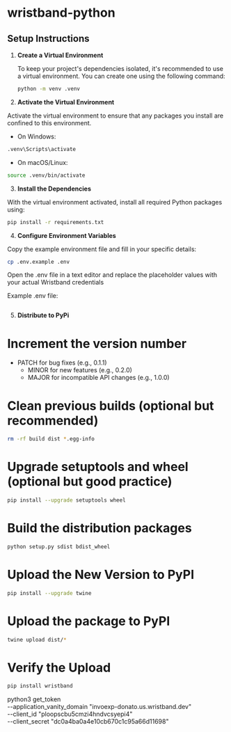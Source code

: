 # wristband-python

## Setup Instructions

1. **Create a Virtual Environment**

   To keep your project's dependencies isolated, it's recommended to use a virtual environment. You can create one using the following command:
   ```bash
   python -m venv .venv
   ```

2.  **Activate the Virtual Environment**

Activate the virtual environment to ensure that any packages you install are confined to this environment.

   - On Windows:
   ```bash
   .venv\Scripts\activate
   ```

   - On macOS/Linux:
   ```bash
   source .venv/bin/activate
   ```

3.	**Install the Dependencies**

With the virtual environment activated, install all required Python packages using:
```bash
pip install -r requirements.txt
```


4.  **Configure Environment Variables**

Copy the example environment file and fill in your specific details:
```bash
cp .env.example .env
```

Open the .env file in a text editor and replace the placeholder values with your actual Wristband credentials

Example .env file:
```ini

```

5. **Distribute to PyPi**
# Increment the version number
- PATCH for bug fixes (e.g., 0.1.1)
   - MINOR for new features (e.g., 0.2.0)
   - MAJOR for incompatible API changes (e.g., 1.0.0)

# Clean previous builds (optional but recommended)
```bash
rm -rf build dist *.egg-info 
```
# Upgrade setuptools and wheel (optional but good practice)
```bash
pip install --upgrade setuptools wheel
```
# Build the distribution packages
```bash
python setup.py sdist bdist_wheel
```
# Upload the New Version to PyPI
```bash
pip install --upgrade twine
```
# Upload the package to PyPI
```bash
twine upload dist/*
```
# Verify the Upload
```bash
pip install wristband
```



python3 get_token \
   --application_vanity_domain "invoexp-donato.us.wristband.dev" \
   --client_id "ploopscbu5cmzi4hndvcsyepi4" \
   --client_secret "dc0a4ba0a4e10cb670c1c95a66d11698"